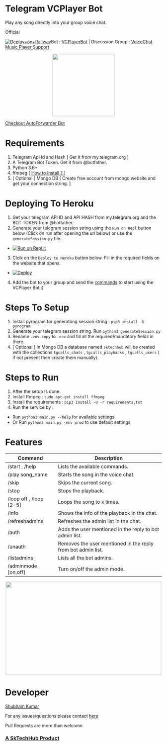 # Telegram VCPlayer Bot
Play any song directly into your group voice chat.

Official 



[![Deploy+on+Railway](https://railway.app/button.svg)](https://railway.app/new/template=https://github.com/PATRICIAGANG/PatriciaMusic&envs=USERBOT_SESSION,API_HASH,API_ID,BOT_TOKEN )Bot : [VCPlayerBot](https://telegram.me/vcplayerbot)   |   Discussion Group : [VoiceChat Music Player Support](https://telegram.me/voicechatsupport)

<p align="center">
  <img width="200" height="200" src="https://i.postimg.cc/QdH3XrxV/Screenshot-2021-05-05-203005-removebg-preview.png">
</p>

[Checkout AutoForwarder Bot](https://sktechhub.com/auto-forward)


# Requirements
1. Telegram Api Id and Hash [ Get it from my.telegram.org ]
2. A Telegram Bot Token. Get it from @botfather.
3. Python 3.6+
4. ffmpeg [ [How to Install ? ](https://linuxize.com/post/how-to-install-ffmpeg-on-ubuntu-18-04/) ]
5. [ Optional ] Mongo DB [ Create free account from mongo website and get your connection string. ] 

# Deploying To Heroku
1. Get your telegram API ID and API HASH from my.telegram.org and the BOT TOKEN from @botfather.
2. Generate your telegram session string using the `Run on Repl` button below (Click on run after opening the url below) or use the `generateSession.py` file.

- [![Run on Repl.it](https://repl.it/badge/github/kshubham506/vcplayerbot)](https://replit.com/@kshubham506/GenerateSession?lite=1&outputonly=1)


3. Clcik on the `Deploy to Heroku` button below. Fill in the required fields on the website that opens.

- [![Deploy](https://www.herokucdn.com/deploy/button.svg)](https://heroku.com/deploy)

4. Add the bot to your group and send the [commands](https://github.com/kshubham506/vcplayerbot#features) to start using the VCPlayer Bot :)


# Steps To Setup
1. Install pyrogram for generatong session string : `pip3 install -U pyrogram`
2. Generate your telegram session string. Run `python3 generateSession.py`
3. Rename `.env copy` to `.env` and fill all the required/mandatory fields in there.
4. [ Optional ] In Mongo DB a database named `sktechhub` will be created with the collections `tgcalls_chats` , `tgcalls_playbacks` , `tgcalls_users` ( if not present then create them manually). 

# Steps to Run
1. After the setup is done.
2. Install ffmpeg : `sudo apt-get install ffmpeg`
3. Install the requirements : `pip3 install -U -r requirements.txt`
4. Run the service by : 
  - Run `python3 main.py --help` for available settings.  
  - Or Run `python3 main.py -env prod` to use default settings

# Features
Command | Description
------------ | -------------
/start , /help | Lists the available commands.
/play song_name | Starts the song in the voice chat.
/skip | Skips the current song.
/stop | Stops the playback.
/loop off , /loop [2-5] | Loops the song to x times.
/info | Shows the info of the playback in the chat.
/refreshadmins | Refreshes the admin list in the chat.
/auth | Adds the user mentioned in the reply to bot admin list.
/unauth | Removes the user mentioned in the reply from bot admin list.
/listadmins | Lists all the bot admins.
/adminmode [on,off] | Turn on/off the admin mode.

<p align="center">
  <img width="500" height="300" src="https://i.postimg.cc/qRtC4bD2/photo-2021-05-28-00-15-11.jpg">
</p>

# Developer
[Shubham Kumar](https://github.com/kshubham506)

For any issues/questions please contact [here](https://telegram.me/voicechatsupport)

Pull Requests are more than welcome.


 ### [A SkTechHub Product](https://sktechhub.com)
